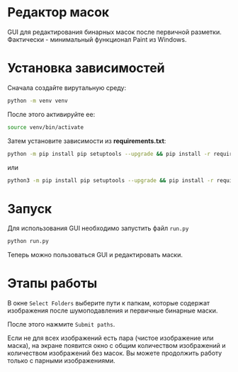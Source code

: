 # Редактор масок

GUI для редактирования бинарных масок после первичной разметки. Фактически - минимальный функционал Paint из Windows.

# Установка зависимостей
Сначала создайте вирутальную среду:

```bash
python -m venv venv
```

После этого активируйте ее:
```bash
source venv/bin/activate
```
Затем установите зависимости из **requirements.txt**:
```bash
python -m pip install pip setuptools --upgrade && pip install -r requirements.txt
```
или 
```bash
python3 -m pip install pip setuptools --upgrade && pip install -r requirements.txt
```

# Запуск
Для использования GUI необходимо запустить файл `run.py`
```bash
python run.py
```

Теперь можно пользоваться GUI и редактировать маски.

# Этапы работы
В окне `Select Folders` выберите пути к папкам, которые содержат изображения после шумоподавления и первичные бинарные маски.

После этого нажмите `Submit paths`.

Если не для всех изображений есть пара (чистое изображение или маска), на экране появится окно с общим количеством изображений и количеством изображений без масок. Вы можете продолжить работу только с парными изображениями.

